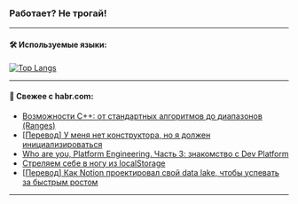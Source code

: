 ### Работает? Не трогай!

---
<!--
#### 🛠️ Technical stack:

![Java](https://img.shields.io/badge/Java-informational?logo=Oracle&style=flat&logoColor=white&color=FF4500)
![Kotlin](https://img.shields.io/badge/Kotlin-informational?logo=Kotlin&style=flat&logoColor=white&color=774D97)
![TS](https://img.shields.io/badge/TypeScript-informational?logo=typeScript&style=flat&logoColor=black&color=017acc)
![Python](https://img.shields.io/badge/Python-informational?logo=Python&style=flat&logoColor=black&color=ffdd54) <br>
![Spring](https://img.shields.io/badge/Spring-informational?logo=Spring&style=flat&logoColor=white&color=6DB33F) 
![SpringBoot](https://img.shields.io/badge/SpringBoot-informational?logo=SpringBoot&style=flat&logoColor=white&color=6DB33F)
![Nest](https://img.shields.io/badge/NestJS-informational?logo=NestJS&style=flat&logoColor=white&color=E0234E) 
![NodeJS](https://img.shields.io/badge/NodeJS-informational?logo=node.js&style=flat&logoColor=white&color=70A760)<br>
![PostgreSQL](https://img.shields.io/badge/PostgreSQL-informational?logo=PostgreSQL&style=flat&logoColor=white&color=DAA520)
![MongoDB](https://img.shields.io/badge/MongoDB-informational?logo=MongoDB&style=flat&logoColor=white&color=870000)
![Apache](https://img.shields.io/badge/Apache-informational?logo=apache&style=flat&logoColor=white&color=f74e28)

___ 
-->

#### 🛠️ Используемые языки:

[![Top Langs](https://github-readme-stats-u2qms2cxw-advtsettinggmailcoms-projects.vercel.app/api/top-langs/?username=zloylis&langs_count=10&hide_title=true&title_color=e6edf3&size_weight=0.5&count_weight=0.5&layout=compact&hide_progress=true&hide_border=true&theme=dracula)](https://github.com/zloylis)

<!---


####  :octocat:&nbsp;&nbsp; Статистика:

![GitHub stats](https://github-readme-stats-u2qms2cxw-advtsettinggmailcoms-projects.vercel.app/api?username=zloylis&show_icons=true&hide_border=true&theme=dracula&title_color=e6edf3&include_all_commits=true&count_private=true&hide_rank=false&hide_title=true&rank_icon=github)
-->
---

#### 💬 Свежее с habr.com:

<!-- BLOG-POST-LIST:START -->
- [Возможности С++: от стандартных алгоритмов до диапазонов &lpar;Ranges&rpar;](https://habr.com/ru/companies/simbirsoft/articles/828878/?utm_source=habrahabr&utm_medium=rss&utm_campaign=828878)
- [[Перевод] У меня нет конструктора, но я должен инициализироваться](https://habr.com/ru/articles/828936/?utm_source=habrahabr&utm_medium=rss&utm_campaign=828936)
- [Who are you, Platform Engineering. Часть 3: знакомство с Dev Platform](https://habr.com/ru/companies/vk/articles/827022/?utm_source=habrahabr&utm_medium=rss&utm_campaign=827022)
- [Стреляем себе в ногу из localStorage](https://habr.com/ru/articles/828912/?utm_source=habrahabr&utm_medium=rss&utm_campaign=828912)
- [[Перевод] Как Notion проектировал свой data lake, чтобы успевать за быстрым ростом](https://habr.com/ru/companies/wunderfund/articles/828906/?utm_source=habrahabr&utm_medium=rss&utm_campaign=828906)
<!-- BLOG-POST-LIST:END -->

---
